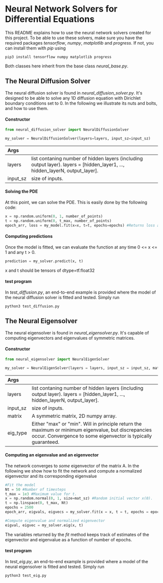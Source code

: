 # Neural Network Solvers for Differential Equations

This README explains how to use the neural network solvers created for this project. To be able to use these solvers, make sure you have the required packages *tensorflow*, *numpy*, *matplotlib* and *progress*. If not, you can install them with *pip* using

```command
pip3 install tensorflow numpy matplotlib progress
```

Both classes here inherit from the base class *neural_base.py*.

## The Neural Diffusion Solver

The neural diffusion solver is found in *neural_diffusion_solver.py*. It's designed to be able to solve any 1D diffusion equation with Dirichlet boundary conditions set to 0. In the following we illustrate its nuts and bolts, and how to use them.


#### Constructor

```Python
from neural_diffusion_solver import NeuralDiffusionSolver

my_solver = NeuralDiffusionSolver(layers=layers, input_sz=input_sz)
```


| Args    |     |
| :------------- | :------------- |
| layers   |  list contaning number of hidden layers (including output layer). layers = [hidden_layer1, ..., hidden_layerN, output_layer]. |
| input_sz | size of inputs. |



#### Solving the PDE

At this point, we can solve the PDE. This is easily done by the following code:

```Python
x = np.random.uniform(0, 1, number_of_points)
t = np.random.uniform(0, t_max, number_of_points)
epoch_arr, loss = my_model.fit(x=x, t=t, epochs=epochs) #Returns loss as a function of epochs.
```


#### Computing predictions
Once the model is fitted, we can evaluate the function at any time 0 <= x <= 1 and any t > 0.

```Python
prediction = my_solver.predict(x, t)
```

x and t should be tensors of dtype=tf.float32

#### test program
In *test_diffusion.py*, an end-to-end example is provided where the model of the neural diffusion solver is fitted and tested. Simply run

```terminal
python3 test_diffusion.py
```


## The Neural Eigensolver

The neural eigensolver is found in *neural_eigensolver.py*. It's capable of computing eigenvectors and eigenvalues of symmetric matrices.

#### Constructor

```Python
from neural_eigensolver import NeuralEigenSolver

my_solver = NeuralEigenSolver(layers = layers, input_sz = input_sz, matrix = A, eig_type = eig_type)
```

| Args    |     |
| :------------- | :------------- |
| layers   |  list contaning number of hidden layers (including output layer). layers = [hidden_layer1, ..., hidden_layerN, output_layer]. |
| input_sz | size of inputs. |
| matrix | A symmetric matrix, 2D numpy array. |
| eig_type | Either "max" or "min". Will in principle return the maximum or minimum eigenvalue, but discrepancies occur. Convergence to some eigenvector is typically guaranteed. |

#### Computing an eigenvalue and an eigenvector

The network converges to *some* eigenvector of the matrix A. In the following we show how to fit the network and compute a normalized eigenvector and its corresponding eigenvalue

```Python
#Fit the model
Nt = 50 #Number of timesteps
t_max = 1e3 #Maximum value for t.
x = np.random.normal(0, 1, size=mat_sz) #Random initial vector x(0).
t = np.linspace(0, t_max, Nt)
epochs = 2500
epoch_arr, eigvals, eigvecs = my_solver.fit(x = x, t = t, epochs = epochs)

#Compute eigenvalue and normalized eigenvector
eigval, eigvec = my_solver.eig(x, t)
```

The variables returned by the *fit* method keeps track of estimates of the eigenvector and eigenvalue as a function of number of epochs.

#### test program
In *test_eig.py*, an end-to-end example is provided where a model of the neural eigensolver is fitted and tested. Simply run

```terminal
python3 test_eig.py
```
